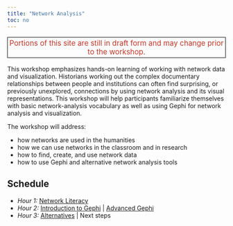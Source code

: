 ```yaml
---
title: "Network Analysis"
toc: no
---
```


<p style="font-size: 1.2em; text-align: center; color: #c0392b; border: 1px solid #040404; padding: 3px;">
Portions of this site are still in draft form and may change prior to the workshop.
</p>

This workshop emphasizes hands-on learning of working with network data and visualization. Historians working out the complex documentary relationships between people and institutions can often find surprising, or previously unexplored, connections by using network analysis and its visual representations. This workshop will help participants familiarize themselves with basic network-analysis vocabulary as well as using Gephi for network analysis and visualization.

The workshop will address:

-   how networks are used in the humanities
-   how we can use networks in the classroom and in research
-   how to find, create, and use network data
-   how to use Gephi and alternative network analysis tools

## Schedule

- *Hour 1:* [Network Literacy](network-literacy.html)
- *Hour 2:* [Introduction to Gephi](gephi.html) | [Advanced Gephi](advanced-gephi.html)
- *Hour 3:* [Alternatives](palladio.html) | Next steps
